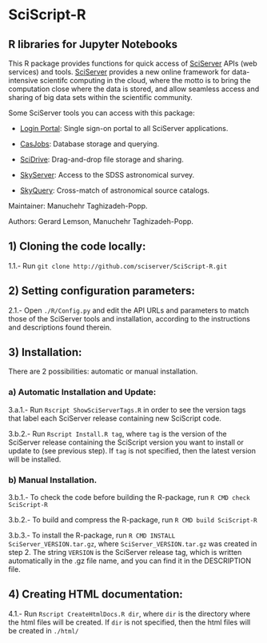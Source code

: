 # SciScript-R

## R libraries for Jupyter Notebooks

This R package provides functions for quick access of [SciServer](http://www.sciserver.org) APIs (web services) and tools.
[SciServer](http://www.sciserver.org) provides a new online framework for data-intensive scientifc computing in the cloud,
where the motto is to bring the computation close where the data is stored, and allow seamless access and sharing of big data sets within the scientific community.

Some SciServer tools you can access with this package:

 * [Login Portal](http://portal.sciserver.org): Single sign-on portal to all SciServer applications.

 * [CasJobs](http://skyserver.sdss.org/CasJobs): Database storage and querying.

 * [SciDrive](http://www.scidrive.org/): Drag-and-drop file storage and sharing.

 * [SkyServer](http://skyserver.sdss.org/): Access to the SDSS astronomical survey.

 * [SkyQuery](http://www.voservices.net/skyquery): Cross-match of astronomical source catalogs.

Maintainer: Manuchehr Taghizadeh-Popp.

Authors: Gerard Lemson, Manuchehr Taghizadeh-Popp.

## 1) Cloning the code locally:
    
1.1.- Run `git clone http://github.com/sciserver/SciScript-R.git`

## 2) Setting configuration parameters:

2.1.- Open `./R/Config.py` and edit the API URLs and parameters to match those of the SciServer tools and installation, according to the instructions and descriptions found therein.

## 3) Installation:

There are 2 possibilities: automatic or manual installation.

### a) Automatic Installation and Update:

3.a.1.- Run `Rscript ShowSciServerTags.R` in order to see the version tags that label each SciServer release containing new SciScript code.

3.b.2.- Run `Rscript Install.R tag`, where `tag` is the version of the SciServer release containing the SciScript version you want to install or update to (see previous step). If `tag` is not specified, then the latest version will be installed.

### b) Manual Installation.

3.b.1.- To check the code before building the R-package, run
    `R CMD check SciScript-R`

3.b.2.- To build and compress the R-package, run
    `R CMD build SciScript-R`
      
3.b.3.- To install the R-package, run
    `R CMD INSTALL SciServer_VERSION.tar.gz`, 
    where `SciServer_VERSION.tar.gz` was created in step 2. The string `VERSION` is the SciServer release tag, which is written automatically in the .gz file name, and you can find it in the DESCRIPTION file.

## 4) Creating HTML documentation:

4.1.- Run `Rscript CreateHtmlDocs.R dir`, where `dir` is the directory where the html files will be created. If `dir` is not specified, then the html files will be created in `./html/`


